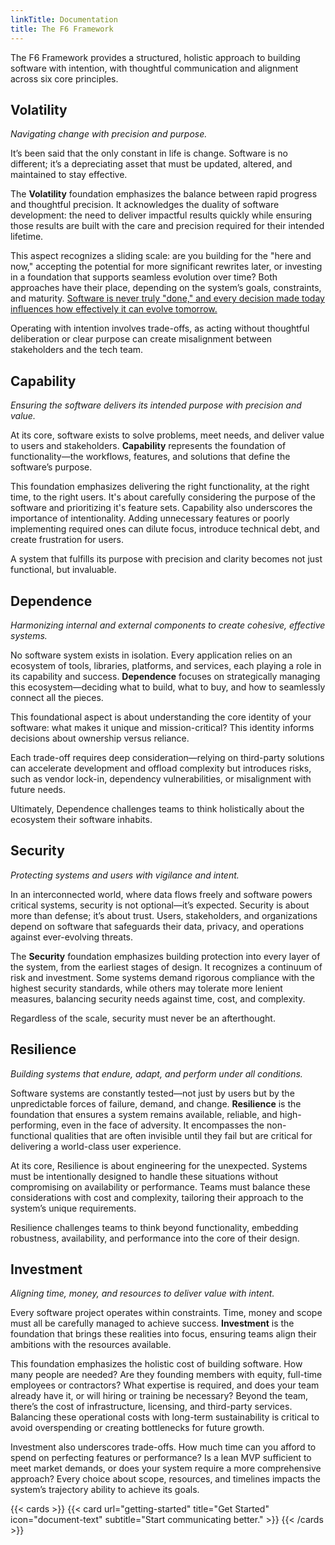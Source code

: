 ```yaml
---
linkTitle: Documentation
title: The F6 Framework
---
```


The F6 Framework provides a structured, holistic approach to building software with intention, with thoughtful communication and alignment across six core principles.

## Volatility

_Navigating change with precision and purpose._

It’s been said that the only constant in life is change. Software is no different; it’s a depreciating asset that must be updated, altered, and maintained to stay effective.

The **Volatility** foundation emphasizes the balance between rapid progress and thoughtful precision. It acknowledges the duality of software development: the need to deliver impactful results quickly while ensuring those results are built with the care and precision required for their intended lifetime. 

This aspect recognizes a sliding scale: are you building for the "here and now," accepting the potential for more significant rewrites later, or investing in a foundation that supports seamless evolution over time? Both approaches have their place, depending on the system’s goals, constraints, and maturity. [Software is never truly "done," and every decision made today influences how effectively it can evolve tomorrow.](https://insights.jahnelgroup.com/software-is-a-depreciating-asset-why-your-software-is-never-done)

Operating with intention involves trade-offs, as acting without thoughtful deliberation or clear purpose can create misalignment between stakeholders and the tech team. 

## Capability

_Ensuring the software delivers its intended purpose with precision and value._

At its core, software exists to solve problems, meet needs, and deliver value to users and stakeholders. **Capability** represents the foundation of functionality—the workflows, features, and solutions that define the software’s purpose. 

This foundation emphasizes delivering the right functionality, at the right time, to the right users. It's about carefully considering the purpose of the software and prioritizing it's feature sets. Capability also underscores the importance of intentionality. Adding unnecessary features or poorly implementing required ones can dilute focus, introduce technical debt, and create frustration for users. 

A system that fulfills its purpose with precision and clarity becomes not just functional, but invaluable. 

## Dependence

_Harmonizing internal and external components to create cohesive, effective systems._

No software system exists in isolation. Every application relies on an ecosystem of tools, libraries, platforms, and services, each playing a role in its capability and success. **Dependence** focuses on strategically managing this ecosystem—deciding what to build, what to buy, and how to seamlessly connect all the pieces.

This foundational aspect is about understanding the core identity of your software: what makes it unique and mission-critical? This identity informs decisions about ownership versus reliance. 

Each trade-off requires deep consideration—relying on third-party solutions can accelerate development and offload complexity but introduces risks, such as vendor lock-in, dependency vulnerabilities, or misalignment with future needs. 

Ultimately, Dependence challenges teams to think holistically about the ecosystem their software inhabits.

## Security

_Protecting systems and users with vigilance and intent._

In an interconnected world, where data flows freely and software powers critical systems, security is not optional—it’s expected. Security is about more than defense; it’s about trust. Users, stakeholders, and organizations depend on software that safeguards their data, privacy, and operations against ever-evolving threats.

The **Security** foundation emphasizes building protection into every layer of the system, from the earliest stages of design. It recognizes a continuum of risk and investment. Some systems demand rigorous compliance with the highest security standards, while others may tolerate more lenient measures, balancing security needs against time, cost, and complexity. 

Regardless of the scale, security must never be an afterthought.

## Resilience

_Building systems that endure, adapt, and perform under all conditions._

Software systems are constantly tested—not just by users but by the unpredictable forces of failure, demand, and change. **Resilience** is the foundation that ensures a system remains available, reliable, and high-performing, even in the face of adversity. It encompasses the non-functional qualities that are often invisible until they fail but are critical for delivering a world-class user experience.

At its core, Resilience is about engineering for the unexpected. Systems must be intentionally designed to handle these situations without compromising on availability or performance. Teams must balance these considerations with cost and complexity, tailoring their approach to the system’s unique requirements.

Resilience challenges teams to think beyond functionality, embedding robustness, availability, and performance into the core of their design.

## Investment

_Aligning time, money, and resources to deliver value with intent._

Every software project operates within constraints. Time, money and scope must all be carefully managed to achieve success. **Investment** is the foundation that brings these realities into focus, ensuring teams align their ambitions with the resources available.

This foundation emphasizes the holistic cost of building software. How many people are needed? Are they founding members with equity, full-time employees or contractors? What expertise is required, and does your team already have it, or will hiring or training be necessary? Beyond the team, there’s the cost of infrastructure, licensing, and third-party services. Balancing these operational costs with long-term sustainability is critical to avoid overspending or creating bottlenecks for future growth.

Investment also underscores trade-offs. How much time can you afford to spend on perfecting features or performance? Is a lean MVP sufficient to meet market demands, or does your system require a more comprehensive approach? Every choice about scope, resources, and timelines impacts the system’s trajectory ability to achieve its goals.

{{< cards >}}
  {{< card url="getting-started" title="Get Started" icon="document-text" subtitle="Start communicating better." >}}
{{< /cards >}}
